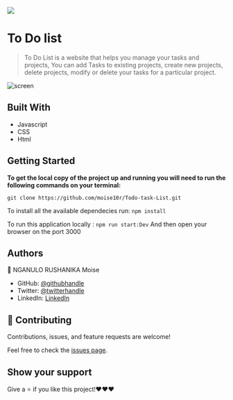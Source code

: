 ![](https://img.shields.io/badge/Microverse-blueviolet)

# To Do list

> To Do List is a website that helps you manage your tasks and projects, You can add Tasks to existing projects, create new projects, delete projects, modify or delete your tasks for a particular project.

![screen](https://user-images.githubusercontent.com/57562869/125509482-060712bf-5482-4058-8706-37bae6d952df.png)


## Built With

- Javascript
- CSS
- Html

## Getting Started

**To get the local copy of the project up and running you will need to run the following commands on your terminal:**

`git clone https://github.com/moise10r/Todo-task-List.git`

To install all the available dependecies run:
`npm install`

To run this application locally :
`npm run start:Dev`
And then open your browser on the port 3000


## Authors

👤 NGANULO RUSHANIKA Moise

- GitHub: [@githubhandle](https://github.com/moise10r)
- Twitter: [@twitterhandle](https://twitter.com/MRushanika)
- LinkedIn: [LinkedIn](https://www.linkedin.com/in/nganulo-rushanika-mo%C3%AFse-626139197/)


## 🤝 Contributing

Contributions, issues, and feature requests are welcome!

Feel free to check the [issues page](https://github.com/moise10r/Awesome_Book/issues).

## Show your support

Give a ⭐️ if you like this project!❤️❤️❤️

